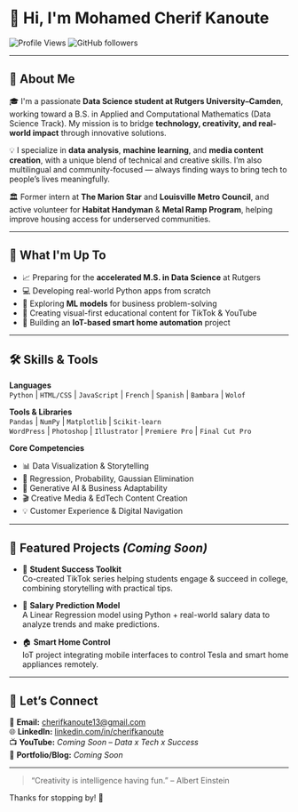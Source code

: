 # 👋 Hi, I'm Mohamed Cherif Kanoute

![Profile Views](https://komarev.com/ghpvc/?username=cherifkanoute&label=Profile%20views&color=0e75b6&style=flat)
![GitHub followers](https://img.shields.io/github/followers/cherifkanoute?label=Follow&style=social)

---

## 📍 About Me

🎓 I'm a passionate **Data Science student at Rutgers University–Camden**, working toward a B.S. in Applied and Computational Mathematics (Data Science Track). My mission is to bridge **technology, creativity, and real-world impact** through innovative solutions.

💡 I specialize in **data analysis**, **machine learning**, and **media content creation**, with a unique blend of technical and creative skills. I’m also multilingual and community-focused — always finding ways to bring tech to people’s lives meaningfully.

🏛️ Former intern at **The Marion Star** and **Louisville Metro Council**, and active volunteer for **Habitat Handyman** & **Metal Ramp Program**, helping improve housing access for underserved communities.

---

## 🚀 What I'm Up To

- 📈 Preparing for the **accelerated M.S. in Data Science** at Rutgers
- 💻 Developing real-world Python apps from scratch
- 🤖 Exploring **ML models** for business problem-solving
- 🎥 Creating visual-first educational content for TikTok & YouTube
- 🔌 Building an **IoT-based smart home automation** project

---

## 🛠 Skills & Tools

**Languages**  
`Python` | `HTML/CSS` | `JavaScript` | `French` | `Spanish` | `Bambara` | `Wolof`

**Tools & Libraries**  
`Pandas` | `NumPy` | `Matplotlib` | `Scikit-learn`  
`WordPress` | `Photoshop` | `Illustrator` | `Premiere Pro` | `Final Cut Pro`

**Core Competencies**  
- 📊 Data Visualization & Storytelling  
- 🧮 Regression, Probability, Gaussian Elimination  
- 🧠 Generative AI & Business Adaptability  
- 🎬 Creative Media & EdTech Content Creation  
- 💡 Customer Experience & Digital Navigation

---

## 🧩 Featured Projects *(Coming Soon)*

- 🎥 **Student Success Toolkit**  
  Co-created TikTok series helping students engage & succeed in college, combining storytelling with practical tips.

- 🤖 **Salary Prediction Model**  
  A Linear Regression model using Python + real-world salary data to analyze trends and make predictions.

- 🏠 **Smart Home Control**  
  IoT project integrating mobile interfaces to control Tesla and smart home appliances remotely.

---


## 💬 Let’s Connect

📧 **Email:** cherifkanoute13@gmail.com  
🌐 **LinkedIn:** [linkedin.com/in/cherifkanoute](https://www.linkedin.com/in/cherifkanoute)  
📺 **YouTube:** *Coming Soon – Data x Tech x Success*  
💼 **Portfolio/Blog:** *Coming Soon*

---

> “Creativity is intelligence having fun.” – Albert Einstein

Thanks for stopping by! 🚀
